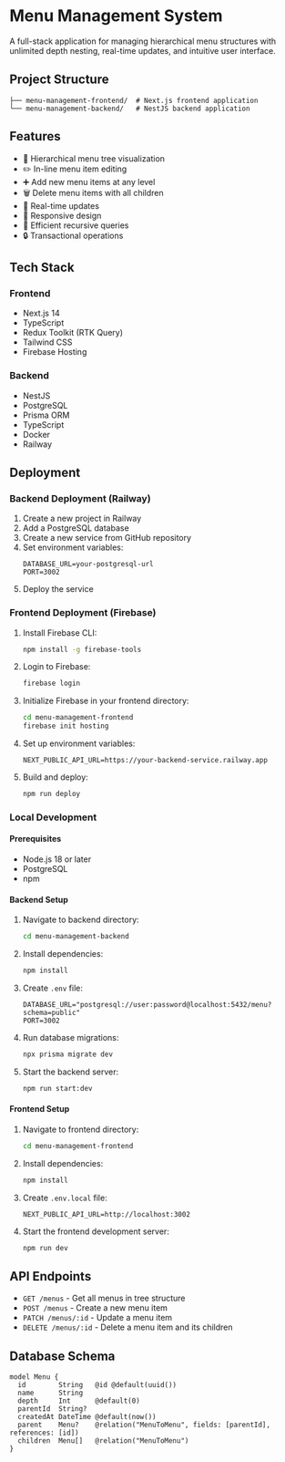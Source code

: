 # Menu Management System

A full-stack application for managing hierarchical menu structures with unlimited depth nesting, real-time updates, and intuitive user interface.

## Project Structure

```
├── menu-management-frontend/  # Next.js frontend application
└── menu-management-backend/   # NestJS backend application
```

## Features

- 🌳 Hierarchical menu tree visualization
- ✏️ In-line menu item editing
- ➕ Add new menu items at any level
- 🗑️ Delete menu items with all children
- 🔄 Real-time updates
- 📱 Responsive design
- 🚀 Efficient recursive queries
- 🔒 Transactional operations

## Tech Stack

### Frontend
- Next.js 14
- TypeScript
- Redux Toolkit (RTK Query)
- Tailwind CSS
- Firebase Hosting

### Backend
- NestJS
- PostgreSQL
- Prisma ORM
- TypeScript
- Docker
- Railway

## Deployment

### Backend Deployment (Railway)

1. Create a new project in Railway
2. Add a PostgreSQL database
3. Create a new service from GitHub repository
4. Set environment variables:
   ```
   DATABASE_URL=your-postgresql-url
   PORT=3002
   ```
5. Deploy the service

### Frontend Deployment (Firebase)

1. Install Firebase CLI:
   ```bash
   npm install -g firebase-tools
   ```

2. Login to Firebase:
   ```bash
   firebase login
   ```

3. Initialize Firebase in your frontend directory:
   ```bash
   cd menu-management-frontend
   firebase init hosting
   ```

4. Set up environment variables:
   ```env
   NEXT_PUBLIC_API_URL=https://your-backend-service.railway.app
   ```

5. Build and deploy:
   ```bash
   npm run deploy
   ```

### Local Development

#### Prerequisites
- Node.js 18 or later
- PostgreSQL
- npm

#### Backend Setup
1. Navigate to backend directory:
   ```bash
   cd menu-management-backend
   ```

2. Install dependencies:
   ```bash
   npm install
   ```

3. Create `.env` file:
   ```env
   DATABASE_URL="postgresql://user:password@localhost:5432/menu?schema=public"
   PORT=3002
   ```

4. Run database migrations:
   ```bash
   npx prisma migrate dev
   ```

5. Start the backend server:
   ```bash
   npm run start:dev
   ```

#### Frontend Setup
1. Navigate to frontend directory:
   ```bash
   cd menu-management-frontend
   ```

2. Install dependencies:
   ```bash
   npm install
   ```

3. Create `.env.local` file:
   ```env
   NEXT_PUBLIC_API_URL=http://localhost:3002
   ```

4. Start the frontend development server:
   ```bash
   npm run dev
   ```

## API Endpoints

- `GET /menus` - Get all menus in tree structure
- `POST /menus` - Create a new menu item
- `PATCH /menus/:id` - Update a menu item
- `DELETE /menus/:id` - Delete a menu item and its children

## Database Schema

```prisma
model Menu {
  id        String   @id @default(uuid())
  name      String
  depth     Int      @default(0)
  parentId  String?
  createdAt DateTime @default(now())
  parent    Menu?    @relation("MenuToMenu", fields: [parentId], references: [id])
  children  Menu[]   @relation("MenuToMenu")
}
```
